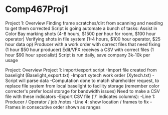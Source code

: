 # Comp467Proj1

Project 1: Overview
Finding frame scratches/dirt from scanning and needing to get them corrected
Script is going automate a bunch of tasks:
Assist in Color Bay marking shots (4-8 hours, $1500 per hour for room, $100 hour operator)
Verifying shots in file system (1-4 hours, $100 hour operator, $25 hour data op)
Producer with a work order with correct files that need fixing (1 hour $50 hour producer)
Edit/VFX receives a CSV with correct files (1 hour $90 hour specialist)
Script is run daily, save company 3k-10k per usage

Project: Overview
Project 1: import/export script
-Import file created from baselight (Baselight_export.txt)
-Import xytech work order (Xytech.txt)
-Script will parse data
-Computation done to match shareholder request, to replace file system from local baselight to facility 
storage (remember color correcter's prefer local storage for bandwidth issues)
Need to make a CSV file with these indicators
-Export CSV file ('/' indicates columns):
-Line 1: Producer / Operator / job /notes
-Line 4: show location / frames to fix
-Frames in consecutive order shown as ranges